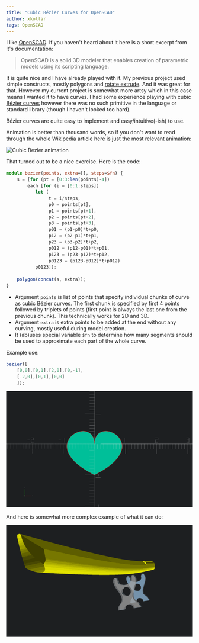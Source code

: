 ```yaml
---
title: "Cubic Bézier Curves for OpenSCAD"
author: xkollar
tags: OpenSCAD
---
```


I like [OpenSCAD](https://openscad.org/). If you haven't heard about it here is a short excerpt from it's documentation:

> OpenSCAD is a solid 3D modeler that enables creation of parametric models using its scripting language.

It is quite nice and I have already played with it. My previous project used
simple constructs, mostly polygons and
[rotate extrude](https://en.wikibooks.org/wiki/OpenSCAD_User_Manual/Using_the_2D_Subsystem#Rotate_Extrude).
And it was great for that. However my current project is somewhat more artsy
which in this case means I wanted it to have curves. I had some experience
playing with cubic [Bézier curves](https://en.wikipedia.org/wiki/B%C3%A9zier_curve)
however there was no such primitive in the language or standard library
(though I haven't looked too hard).

Bézier curves are quite easy to implement and easy/intuitive(-ish) to use.

Animation is better than thousand words, so if you don't want to read through
the whole Wikipedia article here is just the most relevant animation:

![Cubic Bezier animation](https://upload.wikimedia.org/wikipedia/commons/d/db/B%C3%A9zier_3_big.gif)

That turned out to be a nice exercise. Here is the code:

```typescript
module bezier(points, extra=[], steps=$fn) {
    s = [for (pt = [0:3:len(points)-4])
        each [for (i = [0:1:steps])
           let (
                t = i/steps,
                p0 = points[pt],
                p1 = points[pt+1],
                p2 = points[pt+2],
                p3 = points[pt+3],
                p01 = (p1-p0)*t+p0,
                p12 = (p2-p1)*t+p1,
                p23 = (p3-p2)*t+p2,
                p012 = (p12-p01)*t+p01,
                p123 = (p23-p12)*t+p12,
                p0123 = (p123-p012)*t+p012)
           p0123]];

    polygon(concat(s, extra));
}
```

* Argument `points` is list of points that specify individual chunks of curve
  as cubic Bézier curves. The first chunk is specified by first 4 points followed
  by triplets of points (first point is always the last one from the previous
  chunk). This technically works for 2D and 3D.
* Argument `extra` is extra points to be added at the end without any curving,
  mostly useful during model creation.
* It (ab)uses special variable `$fn` to determine how many segments should be
  used to approximate each part of the whole curve.

Example use:

```typescript
bezier([
    [0,0],[0,1],[2,0],[0,-1],
    [-2,0],[0,1],[0,0]
    ]);
```

![Rendered example](/images/openscad-bezier.png)

And here is somewhat more complex example of what it can do:

![Bézier demonstration](https://raw.githubusercontent.com/xkollar/holder/master/anim.gif)
